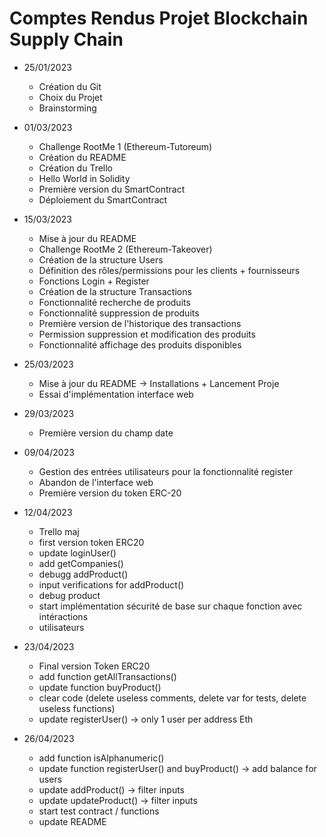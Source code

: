 # Comptes Rendus Projet Blockchain Supply Chain

- 25/01/2023

  - Création du Git
  - Choix du Projet
  - Brainstorming

- 01/03/2023

  - Challenge RootMe 1 (Ethereum-Tutoreum)
  - Création du README
  - Création du Trello
  - Hello World in Solidity
  - Première version du SmartContract
  - Déploiement du SmartContract

- 15/03/2023

  - Mise à jour du README
  - Challenge RootMe 2 (Ethereum-Takeover)
  - Création de la structure Users
  - Définition des rôles/permissions pour les clients + fournisseurs
  - Fonctions Login + Register
  - Création de la structure Transactions
  - Fonctionnalité recherche de produits
  - Fonctionnalité suppression de produits
  - Première version de l'historique des transactions
  - Permission suppression et modification des produits
  - Fonctionnalité affichage des produits disponibles

- 25/03/2023

  - Mise à jour du README -> Installations + Lancement Proje
  - Essai d'implémentation interface web

- 29/03/2023

  - Première version du champ date

- 09/04/2023

  - Gestion des entrées utilisateurs pour la fonctionnalité register
  - Abandon de l'interface web
  - Première version du token ERC-20

- 12/04/2023

  - Trello maj
  - first version token ERC20
  - update loginUser()
  - add getCompanies()
  - debugg addProduct()
  - input verifications for addProduct()
  - debug product
  - start implémentation sécurité de base sur chaque fonction avec intéractions
  - utilisateurs

- 23/04/2023

  - Final version Token ERC20
  - add function getAllTransactions()
  - update function buyProduct()
  - clear code (delete useless comments, delete var for tests, delete useless functions)
  - update registerUser() -> only 1 user per address Eth

- 26/04/2023
  - add function isAlphanumeric()
  - update function registerUser() and buyProduct() -> add balance for users
  - update addProduct() -> filter inputs
  - update updateProduct() -> filter inputs
  - start test contract / functions
  - update README
